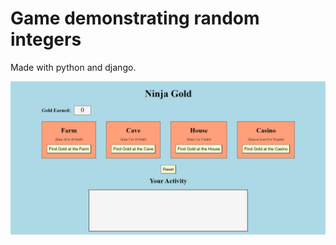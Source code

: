 <h1>Game demonstrating random integers</h1> 
<p>Made with python and django.</p>
<img src = "ninja_gold.JPG">
